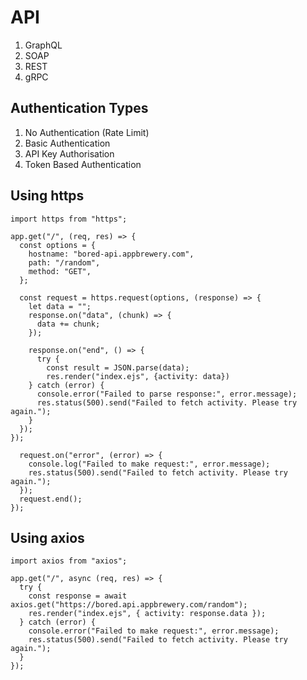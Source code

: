 # API
1. GraphQL
2. SOAP
3. REST
4. gRPC
## Authentication Types
1. No Authentication (Rate Limit)
2. Basic Authentication
3. API Key Authorisation
4. Token Based Authentication
## Using https
```
import https from "https";

app.get("/", (req, res) => {
  const options = {
    hostname: "bored-api.appbrewery.com",
    path: "/random",
    method: "GET",
  };

  const request = https.request(options, (response) => {
    let data = "";
    response.on("data", (chunk) => {
      data += chunk;
    });

    response.on("end", () => {
      try {
        const result = JSON.parse(data);
        res.render("index.ejs", {activity: data})
    } catch (error) {
      console.error("Failed to parse response:", error.message);
      res.status(500).send("Failed to fetch activity. Please try again.");
    }
  });
});

  request.on("error", (error) => {
    console.log("Failed to make request:", error.message);
    res.status(500).send("Failed to fetch activity. Please try again.");
  });
  request.end();
});
```
## Using axios
```
import axios from "axios";

app.get("/", async (req, res) => {
  try {
    const response = await axios.get("https://bored.api.appbrewery.com/random");
    res.render("index.ejs", { activity: response.data });
  } catch (error) {
    console.error("Failed to make request:", error.message);
    res.status(500).send("Failed to fetch activity. Please try again.");
  }
});
```
